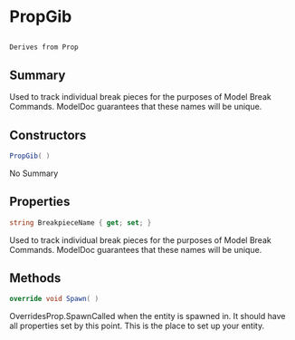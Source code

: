# PropGib

## 
```c#
Derives from Prop
```

## Summary

Used to track individual break pieces for the purposes of Model Break Commands.
ModelDoc guarantees that these names will be unique.
## Constructors

```c#
PropGib( ) 
```
No Summary
## Properties

```c#
string BreakpieceName { get; set; } 
```
Used to track individual break pieces for the purposes of Model Break Commands.
ModelDoc guarantees that these names will be unique.
## Methods

```c#
override void Spawn( ) 
```
OverridesProp.SpawnCalled when the entity is spawned in. It should have all properties set by this point.
This is the place to set up your entity.
